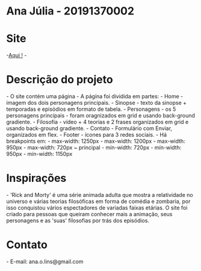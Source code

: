 # Ana Júlia - 20191370002
<h1>Site</h1>
  -<a href="https://anajulia29.github.io/projlm.github.io/site/" target="_blank">Aqui !</a>
-<h1>Descrição do projeto</h1>
  - O site contém uma página
  - A página foi dividida em partes:
   - Home - imagem dos dois personagens principais. 
   - Sinopse - texto da sinopse + temporadas e episódios em formato de tabela.
   - Personagens - os 5 personagens principais - foram oragnizados em grid e usando back-ground gradiente. 
   - Filosofia - vídeo + 4 teorias e 2 frases organizados em grid e usando back-ground gradiente.
   - Contato - Formulário com Enviar, organizados em flex.
   - Footer - ícones para 3 redes sociais.
  - Há breakpoints em:
   - max-width: 1250px
   - max-width: 1200px
   - max-width: 950px
   - max-width: 720px ~ principal
   - mín-width: 720px
   - mín-width: 950px
   - mín-width: 1150px
<h1>Inspirações</h1>
  - 'Rick and Morty' é uma série animada adulta que mostra a relatividade no universo e várias teorias filosóficas em forma de comédia e zombaria, por isso conquistou vários espectadores de variadas faixas etárias. O site foi criado para pessoas que queiram conhecer mais a animação, seus personagens e as 'suas' filosofias por trás dos episódios.

<h1>Contato</h1>
  - E-mail:  ana.o.lins@gmail.com
